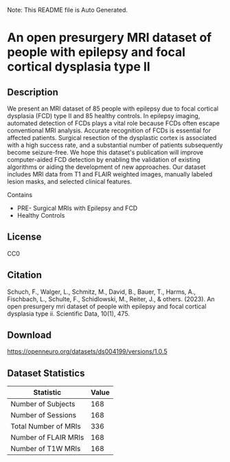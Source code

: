 Note: This README file is Auto Generated.

# An open presurgery MRI dataset of people with epilepsy and focal cortical dysplasia type II

## Description

We present an MRI dataset of 85 people with epilepsy due to focal cortical dysplasia (FCD) type II and 85 healthy controls. In epilepsy imaging, automated detection of FCDs plays a vital role because FCDs often escape conventional MRI analysis. Accurate recognition of FCDs is essential for affected patients. Surgical resection of the dysplastic cortex is associated with a high success rate, and a substantial number of patients subsequently become seizure-free. We hope this dataset's publication will improve computer-aided FCD detection by enabling the validation of existing algorithms or aiding the development of new approaches. Our dataset includes MRI data from T1 and FLAIR weighted images, manually labeled lesion masks, and selected clinical features.

Contains

  - PRE- Surgical MRIs with Epilepsy and FCD
  - Healthy Controls


## License

CC0

## Citation

Schuch, F., Walger, L., Schmitz, M., David, B., Bauer, T., Harms, A., Fischbach, L., Schulte, F., Schidlowski, M., Reiter, J., & others. (2023). An open presurgery mri dataset of people with epilepsy and focal cortical dysplasia type ii. Scientific Data, 10(1), 475.

## Download

https://openneuro.org/datasets/ds004199/versions/1.0.5

## Dataset Statistics

| Statistic | Value |
| --- | --- |
| Number of Subjects | 168 |
| Number of Sessions | 168 |
| Total Number of MRIs | 336 |
| Number of FLAIR MRIs | 168 |
| Number of T1W MRIs | 168 |

